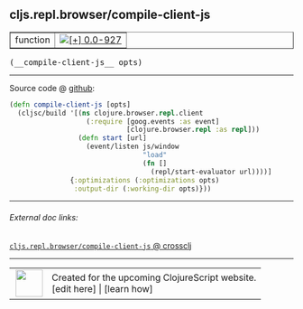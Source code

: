 ## cljs.repl.browser/compile-client-js



 <table border="1">
<tr>
<td>function</td>
<td><a href="https://github.com/cljsinfo/cljs-api-docs/tree/0.0-927"><img valign="middle" alt="[+] 0.0-927" title="Added in 0.0-927" src="https://img.shields.io/badge/+-0.0--927-lightgrey.svg"></a> </td>
</tr>
</table>


 <samp>
(__compile-client-js__ opts)<br>
</samp>

---







Source code @ [github](https://github.com/clojure/clojurescript/blob/r1552/src/clj/cljs/repl/browser.clj#L176-L186):

```clj
(defn compile-client-js [opts]
  (cljsc/build '[(ns clojure.browser.repl.client
                   (:require [goog.events :as event]
                             [clojure.browser.repl :as repl]))
                 (defn start [url]
                   (event/listen js/window
                                 "load"
                                 (fn []
                                   (repl/start-evaluator url))))]
               {:optimizations (:optimizations opts)
                :output-dir (:working-dir opts)}))
```

<!--
Repo - tag - source tree - lines:

 <pre>
clojurescript @ r1552
└── src
    └── clj
        └── cljs
            └── repl
                └── <ins>[browser.clj:176-186](https://github.com/clojure/clojurescript/blob/r1552/src/clj/cljs/repl/browser.clj#L176-L186)</ins>
</pre>

-->

---



###### External doc links:

[`cljs.repl.browser/compile-client-js` @ crossclj](http://crossclj.info/fun/cljs.repl.browser/compile-client-js.html)<br>

---

 <table>
<tr><td>
<img valign="middle" align="right" width="48px" src="http://i.imgur.com/Hi20huC.png">
</td><td>
Created for the upcoming ClojureScript website.<br>
[edit here] | [learn how]
</td></tr></table>

[edit here]:https://github.com/cljsinfo/cljs-api-docs/blob/master/cljsdoc/cljs.repl.browser/compile-client-js.cljsdoc
[learn how]:https://github.com/cljsinfo/cljs-api-docs/wiki/cljsdoc-files

<!--

This information was too distracting to show to readers, but I'll leave it
commented here since it is helpful to:

- pretty-print the data used to generate this document
- and show how to retrieve that data



The API data for this symbol:

```clj
{:ns "cljs.repl.browser",
 :name "compile-client-js",
 :type "function",
 :signature ["[opts]"],
 :source {:code "(defn compile-client-js [opts]\n  (cljsc/build '[(ns clojure.browser.repl.client\n                   (:require [goog.events :as event]\n                             [clojure.browser.repl :as repl]))\n                 (defn start [url]\n                   (event/listen js/window\n                                 \"load\"\n                                 (fn []\n                                   (repl/start-evaluator url))))]\n               {:optimizations (:optimizations opts)\n                :output-dir (:working-dir opts)}))",
          :title "Source code",
          :repo "clojurescript",
          :tag "r1552",
          :filename "src/clj/cljs/repl/browser.clj",
          :lines [176 186]},
 :full-name "cljs.repl.browser/compile-client-js",
 :full-name-encode "cljs.repl.browser/compile-client-js",
 :history [["+" "0.0-927"]]}

```

Retrieve the API data for this symbol:

```clj
;; from Clojure REPL
(require '[clojure.edn :as edn])
(-> (slurp "https://raw.githubusercontent.com/cljsinfo/cljs-api-docs/catalog/cljs-api.edn")
    (edn/read-string)
    (get-in [:symbols "cljs.repl.browser/compile-client-js"]))
```

-->
